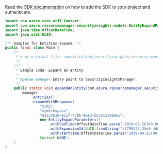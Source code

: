 Read the [SDK documentation](https://github.com/Azure/azure-sdk-for-java/blob/azure-resourcemanager-securityinsights_1.0.0-beta.1/sdk/securityinsights/azure-resourcemanager-securityinsights/README.md) on how to add the SDK to your project and authenticate.

```java
import com.azure.core.util.Context;
import com.azure.resourcemanager.securityinsights.models.EntityExpandParameters;
import java.time.OffsetDateTime;
import java.util.UUID;

/** Samples for Entities Expand. */
public final class Main {
    /*
     * x-ms-original-file: specification/securityinsights/resource-manager/Microsoft.SecurityInsights/preview/2021-09-01-preview/examples/entities/expand/PostExpandEntity.json
     */
    /**
     * Sample code: Expand an entity.
     *
     * @param manager Entry point to SecurityInsightsManager.
     */
    public static void expandAnEntity(com.azure.resourcemanager.securityinsights.SecurityInsightsManager manager) {
        manager
            .entities()
            .expandWithResponse(
                "myRg",
                "myWorkspace",
                "e1d3d618-e11f-478b-98e3-bb381539a8e1",
                new EntityExpandParameters()
                    .withEndTime(OffsetDateTime.parse("2019-05-26T00:00:00.000Z"))
                    .withExpansionId(UUID.fromString("a77992f3-25e9-4d01-99a4-5ff606cc410a"))
                    .withStartTime(OffsetDateTime.parse("2019-04-25T00:00:00.000Z")),
                Context.NONE);
    }
}
```
